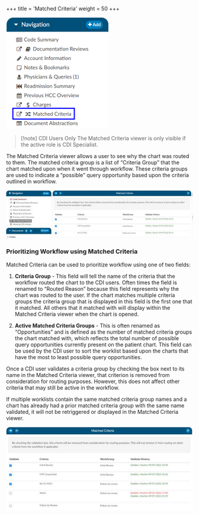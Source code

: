 +++
title = 'Matched Criteria'
weight = 50
+++

![Matched Criteria Viewer](MCViewer.png)

> [!note] CDI Users Only
The Matched Criteria viewer is only visible if the active role is CDI Specialist.

The Matched Criteria viewer allows a user to see why the chart was routed to them. The matched criteria group is a list
of “Criteria Group” that the chart matched upon when it went through workflow. These criteria groups
are used to indicate a “possible” query opportunity based upon the criteria outlined in workflow.

![Matched Criteria](image-301.jpg)

### Prioritizing Workflow using Matched Criteria

Matched Criteria can be used to prioritize workflow using one of two fields:
1. **Criteria Group** - This field will tell the name of the criteria that the workflow routed the
chart to the CDI users. Often times the field is renamed to “Routed Reason” because this field represents
why the chart was routed to the user. If the chart matches multiple criteria groups the criteria group
that is displayed in this field is the first one that it matched. All others that it matched with will
display within the Matched Criteria viewer when the chart is opened.

2. **Active Matched Criteria Groups** - This is often renamed as “Opportunities” and is defined as the number of matched criteria groups the chart matched with, which reflects the total number of possible query opportunities currently present on the patient chart. This field can be used by the CDI user to sort the worklist based upon the charts that have the most to least possible query opportunities.

Once a CDI user validates a criteria group by checking the box next to its name in the Matched Criteria viewer, that criterion is removed from consideration for routing purposes. However, this does not affect other criteria that may still be active in the workflow.

If multiple worklists contain the same matched criteria group names and a chart has already had a prior matched criteria group with the same name validated, it will not be retriggered or displayed in the Matched Criteria viewer.

![Matched Criteria Routing Options](image-302.jpg)

